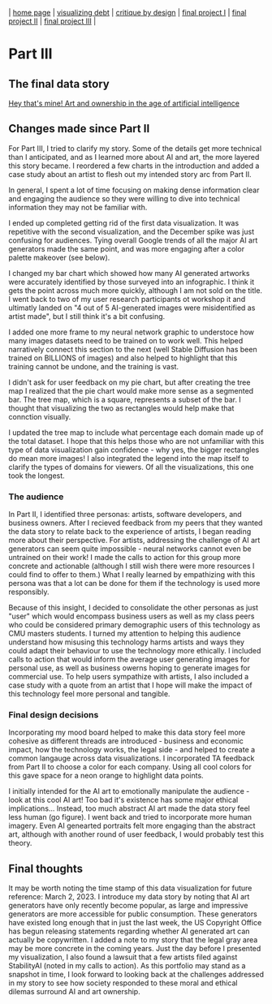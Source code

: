 | [home page](https://cmustudent.github.io/tswd-portfolio-templates/) | [visualizing debt](visualizing-government-debt) | [critique by design](critique-by-design) | [final project I](final-project-part-one) | [final project II](final-project-part-two) | [final project III](final-project-part-three) |

# Part III

## The final data story
[Hey that's mine! Art and ownership in the age of artificial intelligence](https://carnegiemellon.shorthandstories.com/ai-art/index.html)

## Changes made since Part II
For Part III, I tried to clarify my story. Some of the details get more technical than I anticipated, and as I learned more about AI and art, the more layered this story became. I reordered a few charts in the introduction and added a case study about an artist to flesh out my intended story arc from Part II. 

In general, I spent a lot of time focusing on making dense information clear and engaging the audience so they were willing to dive into technical information they may not be familiar with. 

I ended up completed getting rid of the first data visualization. It was repetitive with the second visualization, and the December spike was just confusing for audiences. Tying overall Google trends of all the major AI art generators made the same point, and was more engaging after a color palette makeover (see below).

I changed my bar chart which showed how many AI generated artworks were accurately identified by those surveyed into an infographic. I think it gets the point across much more quickly, although I am not sold on the title. I went back to two of my user research participants ot workshop it and ultimatly landed on "4 out of 5 AI-generated images were misidentified as artist made", but I still think it's a bit confusing. 

I added one more frame to my neural network graphic to understoce how many images datasets need to be trained on to work well. This helped narratively connect this section to the next (well Stable Diffusion has been trained on BILLIONS of images) and also helped to highlight that this training cannot be undone, and the training is vast. 

I didn't ask for user feedback on my pie chart, but after creating the tree map I realized that the pie chart would make more sense as a segmented bar. The tree map, which is a square, represents a subset of the bar. I thought that visualizing the two as rectangles would help make that connction visually. 

I updated the tree map to include what percentage each domain made up of the total dataset. I hope that this helps those who are not unfamiliar with this type of data visualization gain confidence - why yes, the bigger rectangles do mean more images! I also integrated the legend into the map itself to clarify the types of domains for viewers. Of all the visualizations, this one took the longest. 

### The audience
In Part II, I identified three personas: artists, software developers, and business owners. After I recieved feedback from my peers that they wanted the data story to relate back to the experience of artists, I began reading more about their perspective. For artists, addressing the challenge of AI art generators can seem quite impossible - neural networks cannot even be untrained on their work! I made the calls to action for this group more concrete and actionable (although I still wish there were more resources I could find to offer to them.) What I really learned by empathizing with this persona was that a lot can be done for them if the technology is used more responsibly.

Because of this insight, I decided to consolidate the other personas as just "user" which would encompass business users as well as my class peers who could be considered primary demographic users of this technology as CMU masters students. I turned my attention to helping this audience understand how misusing this technology harms artists and ways they could adapt their behaviour to use the technology more ethically. I included calls to action that would inform the average user generating images for personal use, as well as business owerns hoping to generate images for commercial use. To help users sympathize with artists, I also included a case study with a quote from an artist that I hope will make the impact of this technology feel more personal and tangible. 

### Final design decisions
Incorporating my mood board helped to make this data story feel more cohesive as different threads are introduced - business and economic impact, how the technology works, the legal side - and helped to create a common langauge across data visualizations. I incorporated TA feedback from Part II to choose a color for each company. Using all cool colors for this gave space for a neon orange to highlight data points. 

I initially intended for the AI art to emotionally manipulate the audience - look at this cool AI art! Too bad it's existence has some major ethical implications... Instead, too much abstract AI art made the data story feel less human (go figure). I went back and tried to incorporate more human imagery. Even AI genearted portraits felt more engaging than the abstract art, although with another round of user feedback, I would probably test this theory. 

## Final thoughts
It may be worth noting the time stamp of this data visualization for future reference: March 2, 2023. I introduce my data story by noting that AI art generators have only recently become popular, as large and impressive generators are more accessible for public consumption. These generators have existed long enough that in just the last week, the US Copyright Office has begun releasing statements regarding whether AI generated art can actually be copywritten. I added a note to my story that the legal gray area may be more concrete in the coming years. Just the day before I presented my visualization, I also found a lawsuit that a few artists filed against StabilityAI (noted in my calls to action). As this portfolio may stand as a snapshot in time, I look forward to looking back at the challenges addressed in my story to see how society responded to these moral and ethical dilemas surround AI and art ownership. 